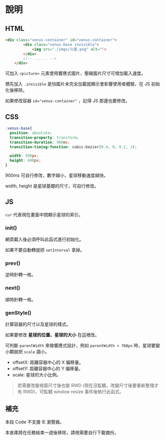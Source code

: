# 說明
## HTML
```html
<div class="venus-container" id="venus-container">
        <div class="venus-base invisible">
            <img src="./imgs/火星.png" alt="">
        </div>
        <!-- ...... -->
    </div>
```
可加入 `<picture>` 元素使用響應式圖片、壓縮圖片尺寸可增加載入速度。

預先加入 `.invisible` 是怕圖片未完全加載就顯示會影響使用者體驗，在 JS 初始化後移除。

如果修改容器 `id="venus-container"` ，記得 JS 那邊也要修改。

## CSS

```css
.venus-base{
  position: absolute;
  transition-property: transform;
  transition-duration: 900ms;
  transition-timing-function: cubic-bezier(0.4, 0, 0.2, 1);

  width: 598px;
  height: 600px;
}
```
900ms 可自行修改，數字越小，星球移動速度越快。

width, height 是星球基礎的尺寸，可自行修改。

## JS
`cur` 代表現在畫面中間顯示星球的索引。

### init()
網頁載入後必須呼叫此函式進行初始化。

如果不要自動轉就把 `setInterval` 拿掉。

### prev()
逆時針轉一格。

### next()
順時針轉一格。

### genStyle()
計算容器的尺寸以及星球的樣式。

如果要修改 **星球的位置、星球的大小** 在這裡改。

可判斷 `parentWidth` 來做響應式設計，例如 `parentWidth < 768px` 時，星球要變小顆就把 `scale` 調小。

- offsetX: 距離容器中心的 X 偏移量。
- offsetY: 距離容器中心的 Y 偏移量。
- scale: 星球的大小比例。

> 若需要改變視窗尺寸後也能 RWD (現在沒監聽，改變尺寸後要重新整理才有 RWD)，可監聽 window resize 事件後執行此函式。

## 補充
本段 Code 不支援 IE 瀏覽器。

本倉庫將在任務結束一週後移除，請視需要自行下載備份。
